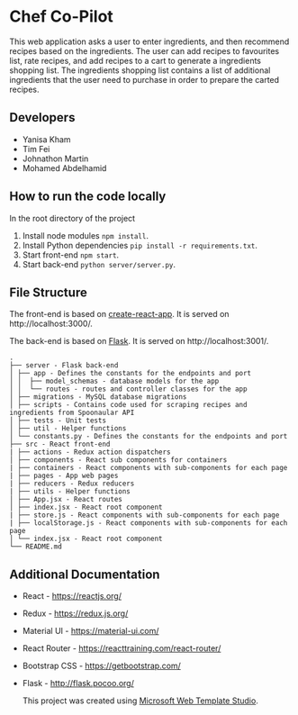 # Chef Co-Pilot 

This web application asks a user to enter ingredients, and then recommend recipes based on the ingredients. The user can
add recipes to favourites list, rate recipes, and add recipes to a cart to generate a ingredients shopping list. The ingredients shopping list contains a list of additional ingredients that the user need to purchase in order to prepare the carted recipes.

## Developers
- Yanisa Kham
- Tim Fei
- Johnathon Martin
- Mohamed Abdelhamid

## How to run the code locally

In the root directory of the project

1. Install node modules `npm install`.
2. Install Python dependencies `pip install -r requirements.txt`.
3. Start front-end `npm start`.
4. Start back-end `python server/server.py`.

## File Structure

The front-end is based on [create-react-app](https://github.com/facebook/create-react-app). It is served on http://localhost:3000/.

The back-end is based on [Flask](https://github.com/pallets/flask). It is served on http://localhost:3001/.

```
.
├── server - Flask back-end
│ ├── app - Defines the constants for the endpoints and port
│ │  ├── model_schemas - database models for the app
│ │  └── routes - routes and controller classes for the app
│ ├── migrations - MySQL database migrations
│ ├── scripts - Contains code used for scraping recipes and ingredients from Spoonaular API
│ ├── tests - Unit tests
│ ├── util - Helper functions
│ └── constants.py - Defines the constants for the endpoints and port
├── src - React front-end
| ├── actions - Redux action dispatchers
│ ├── components - React sub components for containers
| ├── containers - React components with sub-components for each page 
| ├── pages - App web pages
| ├── reducers - Redux reducers
| ├── utils - Helper functions 
│ ├── App.jsx - React routes
│ ├── index.jsx - React root component
| ├── store.js - React components with sub-components for each page 
| ├── localStorage.js - React components with sub-components for each page 
│ └── index.jsx - React root component
└── README.md
```

## Additional Documentation

- React - https://reactjs.org/
- Redux - https://redux.js.org/
- Material UI - https://material-ui.com/
- React Router - https://reacttraining.com/react-router/
- Bootstrap CSS - https://getbootstrap.com/
- Flask - http://flask.pocoo.org/

  This project was created using [Microsoft Web Template Studio](https://github.com/Microsoft/WebTemplateStudio).
